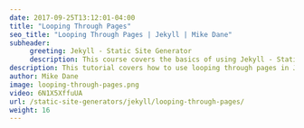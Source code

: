 ```yaml
---
date: 2017-09-25T13:12:01-04:00
title: "Looping Through Pages"
seo_title: "Looping Through Pages | Jekyll | Mike Dane"
subheader:
     greeting: Jekyll - Static Site Generator
     description: This course covers the basics of using Jekyll - Static Site Generator. Work your way through the videos and we'll teach you everything you need to know to create a professional and scalable website or blog!
description: This tutorial covers how to use looping through pages in Jekyll -  Static Site Generator.
author: Mike Dane
image: looping-through-pages.png
video: 6N1X5XffuUA
url: /static-site-generators/jekyll/looping-through-pages/
weight: 16
---
```

